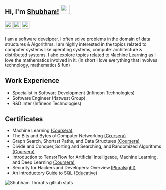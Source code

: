 ## Hi, I'm [Shubham!](https://sbt4104.github.io)  <img src="https://github.com/TheDudeThatCode/TheDudeThatCode/blob/master/Assets/Hi.gif" width="29px">

<a href="https://www.linkedin.com/in/shubhambthorat/">
  <img align="left" width="24px" src="https://cdn.jsdelivr.net/npm/simple-icons@v3/icons/linkedin.svg"  />
</a>
<a href="https://www.codechef.com/users/sthorat661">
  <img align="left" width="24px" src="https://cdn.jsdelivr.net/npm/simple-icons@v3/icons/codechef.svg"  />
</a>
<a href="https://www.hackerrank.com/sbt4104">
  <img align="left" width="24px" src="https://cdn.jsdelivr.net/npm/simple-icons@v3/icons/hackerrank.svg"  />
</a>

<br />
<br />

I am a software develpoer. I often solve problems in the domain of data structures & Algorithms. I am highly interested in the topics related to computer systems like operating systems, computer architecture & distributed systems. I also explore topics related to Machine Learning as I love the mathematics involved in it. (in short I love everything that involves technology, mathematics & fun)
<br />

Work Experience
--- 

- Specialist in Software Development (Infineon Technologies)
- Software Engineer (Natwest Group)
- R&D Inter (Infineon Technologies)

Certificates
---

- Machine Learning [(Coursera)](https://www.linkedin.com/redir/redirect?url=https%3A%2F%2Fwww%2Ecoursera%2Eorg%2Faccount%2Faccomplishments%2Fverify%2FUULRRP44PKUS&urlhash=xEQi&trk=public_profile_see-credential)
- The Bits and Bytes of Computer Networking [(Coursera)](https://www.linkedin.com/redir/redirect?url=https%3A%2F%2Fwww%2Ecoursera%2Eorg%2Faccount%2Faccomplishments%2Fcertificate%2FSZJCNCB5DZJ8&urlhash=_ZH9&trk=public_profile_see-credential)
- Graph Search, Shortest Paths, and Data Structures [(Coursera)](https://www.linkedin.com/redir/redirect?url=https%3A%2F%2Fwww%2Ecoursera%2Eorg%2Faccount%2Faccomplishments%2Fverify%2FJXRQ6URAMDS2&urlhash=IgCq&trk=public_profile_see-credential)
- Divide and Conquer, Sorting and Searching, and Randomized Algorithms [(Coursera)](https://www.linkedin.com/redir/redirect?url=https%3A%2F%2Fwww%2Ecoursera%2Eorg%2Faccount%2Faccomplishments%2Fcertificate%2F2CBPSFQ29REW&urlhash=1kU6&trk=public_profile_see-credential)
- Introduction to TensorFlow for Artificial Intelligence, Machine Learning, and Deep Learning [(Coursera)](https://www.linkedin.com/redir/redirect?url=https%3A%2F%2Fcoursera%2Eorg%2Fshare%2F84430ec7bc618b5f95ed884bbe17997d&urlhash=3SBX&trk=public_profile_see-credential)
- Security for Hackers and Developers: Overview [(Pluralsight)](https://www.linkedin.com/redir/redirect?url=https%3A%2F%2Fdrive%2Egoogle%2Ecom%2Ffile%2Fd%2F1g2NKcDSkr11J1S87QTsUGRVpTIM49qpd%2Fview%3Fusp%3Dsharing&urlhash=UtQ6&trk=public_profile_see-credential)
- An Introductory Guide to SQL [(Educative)](https://www.linkedin.com/redir/redirect?url=https%3A%2F%2Fwww%2Eeducative%2Eio%2Fverify-certificate%2Fwk4pOyRqw4Atggw1NLWkX7IlWzjj3k3LjTG&urlhash=rCCb&trk=public_profile_see-credential)

![Shubham Thorat's github stats](https://github-readme-stats.vercel.app/api?username=sbt4104&show_icons=true&hide_border=true)
<br />

